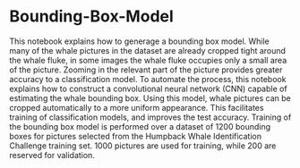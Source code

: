 # Bounding-Box-Model
This notebook explains how to generage a bounding box model.
While many of the whale pictures in the dataset are already cropped tight around the whale fluke, in some images the whale fluke occupies only a small area of the picture. Zooming in the relevant part of the picture provides greater accuracy to a classification model. To automate the process, this notebook explains how to construct a convolutional neural network (CNN) capable of estimating the whale bounding box.
Using this model, whale pictures can be cropped automatically to a more uniform appearance. This facilitates training of classification models, and improves the test accuracy.
Training of the bounding box model is performed over a dataset of 1200 bounding boxes for pictures selected from the Humpback Whale Identification Challenge training set. 1000 pictures are used for training, while 200 are reserved for validation.

